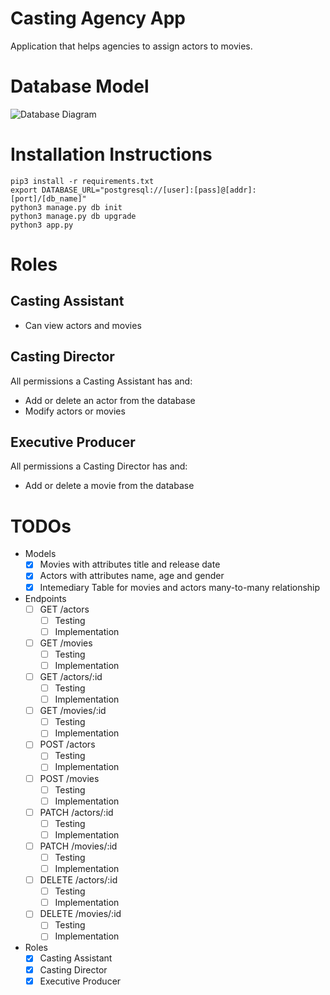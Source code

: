 # Casting Agency App
Application that helps agencies to assign actors to movies.

# Database Model
![Database Diagram](https://i.ibb.co/KsNHmPw/Screen-Shot-2021-04-22-at-11-33-02-AM.png)

# Installation Instructions
```
pip3 install -r requirements.txt
export DATABASE_URL="postgresql://[user]:[pass]@[addr]:[port]/[db_name]"
python3 manage.py db init
python3 manage.py db upgrade
python3 app.py
```

# Roles
## Casting Assistant
* Can view actors and movies
## Casting Director
All permissions a Casting Assistant has and:
* Add or delete an actor from the database
* Modify actors or movies
## Executive Producer
All permissions a Casting Director has and:
* Add or delete a movie from the database

# TODOs
* Models
    - [x] Movies with attributes title and release date
    - [x] Actors with attributes name, age and gender
    - [x] Intemediary Table for movies and actors many-to-many relationship
* Endpoints
    - [ ] GET /actors
        - [ ] Testing
        - [ ] Implementation
    - [ ] GET /movies
        - [ ] Testing
        - [ ] Implementation
    - [ ] GET /actors/:id
        - [ ] Testing
        - [ ] Implementation
    - [ ] GET /movies/:id
        - [ ] Testing
        - [ ] Implementation
    - [ ] POST /actors
        - [ ] Testing
        - [ ] Implementation
    - [ ] POST /movies
        - [ ] Testing
        - [ ] Implementation
    - [ ] PATCH /actors/:id
        - [ ] Testing
        - [ ] Implementation
    - [ ] PATCH /movies/:id
        - [ ] Testing
        - [ ] Implementation
    - [ ] DELETE /actors/:id
        - [ ] Testing
        - [ ] Implementation
    - [ ] DELETE /movies/:id
        - [ ] Testing
        - [ ] Implementation
* Roles
    - [x] Casting Assistant
    - [x] Casting Director
    - [x] Executive Producer